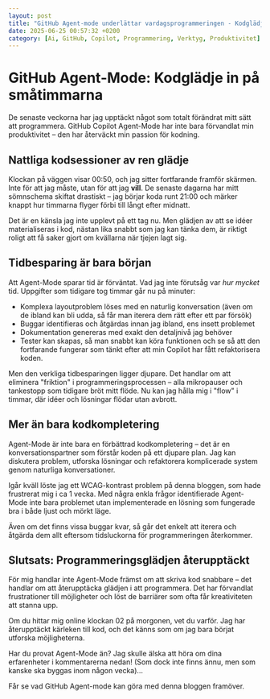 ```yaml
---
layout: post
title: "GitHub Agent-mode underlättar vardagsprogrammeringen - Kodglädje in på småtimmarna"
date: 2025-06-25 00:57:32 +0200
category: [Ai, GitHub, Copilot, Programmering, Verktyg, Produktivitet]
---
```


# GitHub Agent-Mode: Kodglädje in på småtimmarna

De senaste veckorna har jag upptäckt något som totalt förändrat mitt sätt att programmera. GitHub Copilot Agent-Mode har inte bara förvandlat min produktivitet – den har återväckt min passion för kodning.

## Nattliga kodsessioner av ren glädje

Klockan på väggen visar 00:50, och jag sitter fortfarande framför skärmen. Inte för att jag måste, utan för att jag **vill**. De senaste dagarna har mitt sömnschema skiftat drastiskt – jag börjar koda runt 21:00 och märker knappt hur timmarna flyger förbi till långt efter midnatt.

Det är en känsla jag inte upplevt på ett tag nu. Men glädjen av att se idéer materialiseras i kod, nästan lika snabbt som jag kan tänka dem, är riktigt roligt att få saker gjort om kvällarna när tjejen lagt sig. 

## Tidbesparing är bara början

Att Agent-Mode sparar tid är förväntat. Vad jag inte förutsåg var *hur mycket* tid. Uppgifter som tidigare tog timmar går nu på minuter:

- Komplexa layoutproblem löses med en naturlig konversation (även om de ibland kan bli udda, så får man iterera dem rätt efter ett par försök)
- Buggar identifieras och åtgärdas innan jag ibland, ens insett problemet
- Dokumentation genereras med exakt den detaljnivå jag behöver
- Tester kan skapas, så man snabbt kan köra funktionen och se så att den fortfarande fungerar som tänkt efter att min Copilot har fått refaktorisera koden. 

Men den verkliga tidbesparingen ligger djupare. Det handlar om att eliminera "friktion" i programmeringsprocessen – alla mikropauser och tankestopp som tidigare bröt mitt flöde. 
Nu kan jag hålla mig i "flow" i timmar, där idéer och lösningar flödar utan avbrott.

## Mer än bara kodkompletering

Agent-Mode är inte bara en förbättrad kodkompletering – det är en konversationspartner som förstår koden på ett djupare plan. Jag kan diskutera problem, utforska lösningar och refaktorera komplicerade system genom naturliga konversationer.

Igår kväll löste jag ett WCAG-kontrast problem på denna bloggen, som hade frustrerat mig i ca 1 vecka. Med några enkla frågor identifierade Agent-Mode inte bara problemet utan implementerade en lösning som fungerade bra i både ljust och mörkt läge.

Även om det finns vissa buggar kvar, så går det enkelt att iterera och åtgärda dem allt eftersom tidsluckorna för programmeringen återkommer. 

## Slutsats: Programmeringsglädjen återupptäckt

För mig handlar inte Agent-Mode främst om att skriva kod snabbare – det handlar om att återupptäcka glädjen i att programmera. Det har förvandlat frustrationer till möjligheter och löst de barriärer som ofta får kreativiteten att stanna upp.

Om du hittar mig online klockan 02 på morgonen, vet du varför. Jag har återupptäckt kärleken till kod, och det känns som om jag bara börjat utforska möjligheterna.

Har du provat Agent-Mode än? 
Jag skulle älska att höra om dina erfarenheter i kommentarerna nedan! 
(Som dock inte finns ännu, men som kanske ska byggas inom någon vecka)... 

Får se vad GitHub Agent-mode kan göra med denna bloggen framöver. 
